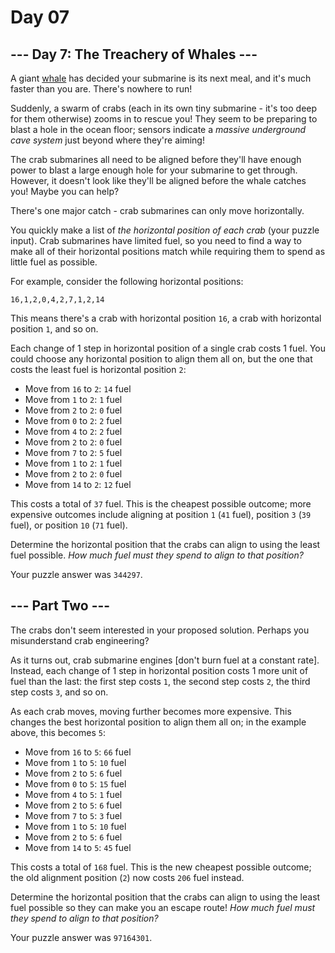 # Day 07

## \-\-- Day 7: The Treachery of Whales \-\--

A giant [whale](https://en.wikipedia.org/wiki/Sperm_whale) has decided
your submarine is its next meal, and it\'s much faster than you are.
There\'s nowhere to run!

Suddenly, a swarm of crabs (each in its own tiny submarine - it\'s too
deep for them otherwise) zooms in to rescue you! They seem to be
preparing to blast a hole in the ocean floor; sensors indicate a
*massive underground cave system* just beyond where they\'re aiming!

The crab submarines all need to be aligned before they\'ll have enough
power to blast a large enough hole for your submarine to get through.
However, it doesn\'t look like they\'ll be aligned before the whale
catches you! Maybe you can help?

There\'s one major catch - crab submarines can only move horizontally.

You quickly make a list of *the horizontal position of each crab* (your
puzzle input). Crab submarines have limited fuel, so you need to find a
way to make all of their horizontal positions match while requiring them
to spend as little fuel as possible.

For example, consider the following horizontal positions:

    16,1,2,0,4,2,7,1,2,14

This means there\'s a crab with horizontal position `16`, a crab with
horizontal position `1`, and so on.

Each change of 1 step in horizontal position of a single crab costs 1
fuel. You could choose any horizontal position to align them all on, but
the one that costs the least fuel is horizontal position `2`:

-   Move from `16` to `2`: `14` fuel
-   Move from `1` to `2`: `1` fuel
-   Move from `2` to `2`: `0` fuel
-   Move from `0` to `2`: `2` fuel
-   Move from `4` to `2`: `2` fuel
-   Move from `2` to `2`: `0` fuel
-   Move from `7` to `2`: `5` fuel
-   Move from `1` to `2`: `1` fuel
-   Move from `2` to `2`: `0` fuel
-   Move from `14` to `2`: `12` fuel

This costs a total of `37` fuel. This is the cheapest possible outcome;
more expensive outcomes include aligning at position `1` (`41` fuel),
position `3` (`39` fuel), or position `10` (`71` fuel).

Determine the horizontal position that the crabs can align to using the
least fuel possible. *How much fuel must they spend to align to that
position?*

Your puzzle answer was `344297`.

## \-\-- Part Two \-\-- 

The crabs don\'t seem interested in your proposed solution. Perhaps you
misunderstand crab engineering?

As it turns out, crab submarine engines [don\'t burn fuel at a constant
rate].
Instead, each change of 1 step in horizontal position costs 1 more unit
of fuel than the last: the first step costs `1`, the second step costs
`2`, the third step costs `3`, and so on.

As each crab moves, moving further becomes more expensive. This changes
the best horizontal position to align them all on; in the example above,
this becomes `5`:

-   Move from `16` to `5`: `66` fuel
-   Move from `1` to `5`: `10` fuel
-   Move from `2` to `5`: `6` fuel
-   Move from `0` to `5`: `15` fuel
-   Move from `4` to `5`: `1` fuel
-   Move from `2` to `5`: `6` fuel
-   Move from `7` to `5`: `3` fuel
-   Move from `1` to `5`: `10` fuel
-   Move from `2` to `5`: `6` fuel
-   Move from `14` to `5`: `45` fuel

This costs a total of `168` fuel. This is the new cheapest possible
outcome; the old alignment position (`2`) now costs `206` fuel instead.

Determine the horizontal position that the crabs can align to using the
least fuel possible so they can make you an escape route! *How much fuel
must they spend to align to that position?*

Your puzzle answer was `97164301`.

